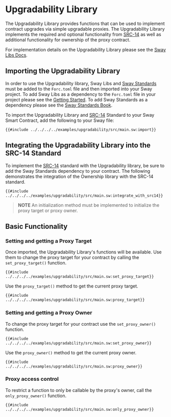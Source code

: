 # Upgradability Library

The Upgradability Library provides functions that can be used to implement contract upgrades via simple upgradable proxies. The Upgradability Library implements the required and optional functionality from [SRC-14](https://docs.fuel.network/docs/sway-standards/src-14-simple-upgradable-proxies/) as well as additional functionality for ownership of the proxy contract.

For implementation details on the Upgradability Library please see the [Sway Libs Docs](https://fuellabs.github.io/sway-libs/master/sway_libs/upgradability/index.html).

## Importing the Upgradability Library

In order to use the Upgradability library, Sway Libs and [Sway Standards](https://docs.fuel.network/docs/sway-standards/) must be added to the `Forc.toml` file and then imported into your Sway project. To add Sway Libs as a dependency to the `Forc.toml` file in your project please see the [Getting Started](../getting_started/index.md). To add Sway Standards as a dependency please see the [Sway Standards Book](https://docs.fuel.network/docs/sway-standards/#using-a-standard).

To import the Upgradability Library and [SRC-14](https://docs.fuel.network/docs/sway-standards/src-14-simple-upgradable-proxies/) Standard to your Sway Smart Contract, add the following to your Sway file:

```sway
{{#include ../../../../examples/upgradability/src/main.sw:import}}
```

## Integrating the Upgradability Library into the SRC-14 Standard

To implement the [SRC-14](https://docs.fuel.network/docs/sway-standards/src-14-simple-upgradable-proxies/) standard with the Upgradability library, be sure to add the Sway Standards dependency to your contract. The following demonstrates the integration of the Ownership library with the SRC-14 standard.

```sway
{{#include ../../../../examples/upgradability/src/main.sw:integrate_with_src14}}
```

> **NOTE** An initialization method must be implemented to initialize the proxy target or proxy owner.

## Basic Functionality

### Setting and getting a Proxy Target

Once imported, the Upgradability Library's functions will be available. Use them to change the proxy target for your contract by calling the `set_proxy_target()` function.

```sway
{{#include ../../../../examples/upgradability/src/main.sw:set_proxy_target}}
```

Use the `proxy_target()` method to get the current proxy target.

```sway
{{#include ../../../../examples/upgradability/src/main.sw:proxy_target}}
```

### Setting and getting a Proxy Owner

To change the proxy target for your contract use the `set_proxy_owner()` function.

```sway
{{#include ../../../../examples/upgradability/src/main.sw:set_proxy_owner}}
```

Use the `proxy_owner()` method to get the current proxy owner.

```sway
{{#include ../../../../examples/upgradability/src/main.sw:proxy_owner}}
```

### Proxy access control

To restrict a function to only be callable by the proxy's owner, call the `only_proxy_owner()` function.

```sway
{{#include ../../../../examples/upgradability/src/main.sw:only_proxy_owner}}
```
